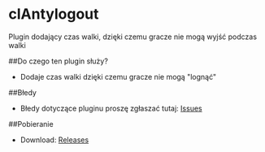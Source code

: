 # clAntylogout
Plugin dodający czas walki, dzięki czemu gracze nie mogą wyjść podczas walki

##Do czego ten plugin służy?
* Dodaje czas walki dzięki czemu gracze nie mogą "lognąć"

##Błedy
* Błedy dotyczące pluginu proszę zgłaszać tutaj: [Issues](https://github.com/PaulekOfficial/clAntylogout/issues)

##Pobieranie

* Download: [Releases](https://github.com/PaulekOfficial/clAntylogout/releases)
